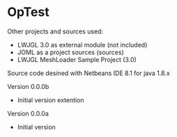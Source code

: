 # OpTest

Other projects and sources used:
* LWJGL 3.0 as external module (not included)
* JOML as a project sources (sources)
* LWJGL MeshLoader Sample Project (3.0)

Source code desined with Netbeans IDE 8.1 for java 1.8.x

Version 0.0.0b
* Initial version extention

Version 0.0.0a
* Initial version
